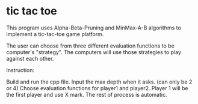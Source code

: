 # tic tac toe

This program uses Alpha-Beta-Pruning and MinMax-A-B algorithms to implement a tic-tac-toe game platform.

The user can choose from three different evaluation functions to be computer's "strategy". The computers will use those strategies to play against each other.


Instruction:

Build and run the cpp file.
Input the max depth when it asks. (can only be 2 or 4)
Choose evaluation functions for player1 and player2.
Player 1 will be the first player and use X mark.
The rest of process is automatic. 

